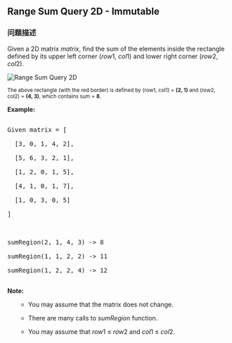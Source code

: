 ## Range Sum Query 2D - Immutable  
### 问题描述
Given a 2D matrix *matrix*, find the sum of the elements inside the rectangle defined by its upper left corner (*row*1, *col*1) and lower right corner (*row*2, *col*2).


<img src="/static/images/courses/range_sum_query_2d.png" border="0" alt="Range Sum Query 2D" /><br />
<small>The above rectangle (with the red border) is defined by (row1, col1) = **(2, 1)** and (row2, col2) = **(4, 3)**, which contains sum = **8**.</small>


**Example:**<br>
<pre>
Given matrix = [
  [3, 0, 1, 4, 2],
  [5, 6, 3, 2, 1],
  [1, 2, 0, 1, 5],
  [4, 1, 0, 1, 7],
  [1, 0, 3, 0, 5]
]

sumRegion(2, 1, 4, 3) -> 8
sumRegion(1, 1, 2, 2) -> 11
sumRegion(1, 2, 2, 4) -> 12
</pre>


**Note:**<br>
<ol>
- You may assume that the matrix does not change.
- There are many calls to *sumRegion* function.
- You may assume that *row*1 &le; *row*2 and *col*1 &le; *col*2.
</ol>

